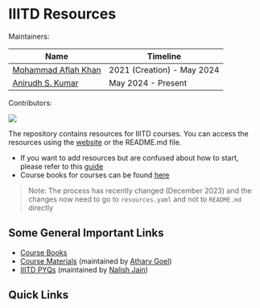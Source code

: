 # IIITD Resources

Maintainers:

| Name                              | Timeline          |
|-----------------------------------|-------------------|
| [Mohammad Aflah Khan](https://aflah02.github.io/)  | 2021 (Creation) - May 2024   |
| [Anirudh S. Kumar](https://github.com/Anirudh-S-Kumar) | May 2024 - Present |

Contributors:

<a href="https://github.com/aflah02/SemWiseResourcesIIIT/graphs/contributors">
  <img src="https://contrib.rocks/image?repo=aflah02/SemWiseResourcesIIIT" />
</a>

The repository contains resources for IIITD courses. You can access the resources using the [website](https://aflah02.github.io/SemWiseResourcesIIIT/) or the README.md file.

- If you want to add resources but are confused about how to start, please refer to this [guide](https://aflah02.github.io/SemWiseResourcesIIIT/CONTRIBUTING)
- Course books for courses can be found [here](https://drive.google.com/drive/folders/1Xhwlwbhj1HP6R9BysSoXcqScWFsnIj7B)


> Note: The process has recently changed (December 2023) and the changes now need to go to `resources.yaml` and not to `README.md` directly

## Some General Important Links

- [Course Books](https://drive.google.com/drive/folders/1Xhwlwbhj1HP6R9BysSoXcqScWFsnIj7B?usp=sharing)
- [Course Materials](https://drive.google.com/drive/folders/1NQgofx-SXGDb64oLpFIliR7waYfM9qvk) (maintained by [Atharv Goel](https://github.com/Zynade))
- [IIITD PYQs](https://github.com/NalishJain/IIITD-PYQs) (maintained by [Nalish Jain](https://github.com/NalishJain))


## Quick Links
